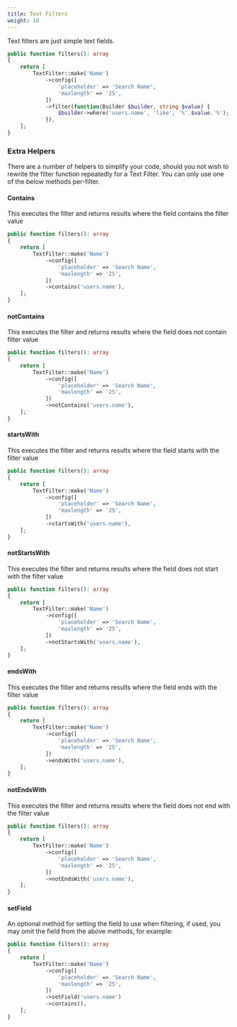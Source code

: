 ```yaml
---
title: Text Filters
weight: 10
---
```


Text filters are just simple text fields.

```php
public function filters(): array
{
    return [
        TextFilter::make('Name')
            ->config([
                'placeholder' => 'Search Name',
                'maxlength' => '25',
            ])
            ->filter(function(Builder $builder, string $value) {
                $builder->where('users.name', 'like', '%'.$value.'%');
            }),
    ];
}
```

### Extra Helpers

There are a number of helpers to simplify your code, should you not wish to rewrite the filter function repeatedly for a Text Filter.  You can only use one of the below methods per-filter.

#### Contains

This executes the filter and returns results where the field contains the filter value

```php
public function filters(): array
{
    return [
        TextFilter::make('Name')
            ->config([
                'placeholder' => 'Search Name',
                'maxlength' => '25',
            ])
            ->contains('users.name'),
    ];
}
```

#### notContains

This executes the filter and returns results where the field does not contain filter value

```php
public function filters(): array
{
    return [
        TextFilter::make('Name')
            ->config([
                'placeholder' => 'Search Name',
                'maxlength' => '25',
            ])
            ->notContains('users.name'),
    ];
}
```

#### startsWith

This executes the filter and returns results where the field starts with the filter value

```php
public function filters(): array
{
    return [
        TextFilter::make('Name')
            ->config([
                'placeholder' => 'Search Name',
                'maxlength' => '25',
            ])
            ->startsWith('users.name'),
    ];
}
```

#### notStartsWith

This executes the filter and returns results where the field does not start with the filter value

```php
public function filters(): array
{
    return [
        TextFilter::make('Name')
            ->config([
                'placeholder' => 'Search Name',
                'maxlength' => '25',
            ])
            ->notStartsWith('users.name'),
    ];
}
```

#### endsWith

This executes the filter and returns results where the field ends with the filter value

```php
public function filters(): array
{
    return [
        TextFilter::make('Name')
            ->config([
                'placeholder' => 'Search Name',
                'maxlength' => '25',
            ])
            ->endsWith('users.name'),
    ];
}
```

#### notEndsWith

This executes the filter and returns results where the field does not end with the filter value

```php
public function filters(): array
{
    return [
        TextFilter::make('Name')
            ->config([
                'placeholder' => 'Search Name',
                'maxlength' => '25',
            ])
            ->notEndsWith('users.name'),
    ];
}
```

#### setField
An optional method for setting the field to use when filtering, if used, you may omit the field from the above methods, for example:

```php
public function filters(): array
{
    return [
        TextFilter::make('Name')
            ->config([
                'placeholder' => 'Search Name',
                'maxlength' => '25',
            ])
            ->setField('users.name')
            ->contains(),
    ];
}
```
